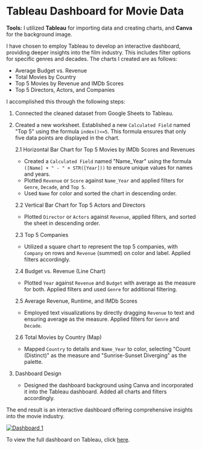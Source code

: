 # Tableau Dashboard for Movie Data

**Tools:** I utilized **Tableau** for importing data and creating charts, and **Canva** for the background image.

I have chosen to employ Tableau to develop an interactive dashboard, providing deeper insights into the film industry. This includes filter options for specific genres and decades. The charts I created are as follows:

- Average Budget vs. Revenue
- Total Movies by Country
- Top 5 Movies by Revenue and IMDb Scores
- Top 5 Directors, Actors, and Companies

I accomplished this through the following steps:

1. Connected the cleaned dataset from Google Sheets to Tableau.
2. Created a new worksheet.
Established a new `Calculated Field` named "Top 5" using the formula `index()<=5`. This formula ensures that only five data points are displayed in the chart.

   2.1 Horizontal Bar Chart for Top 5 Movies by IMDb Scores and Revenues
   - Created a `Calculated Field` named "Name_Year" using the formula `([Name] + " - " + STR([Year]))` to ensure unique values for names and years.
   - Plotted `Revenue` or `Score` against `Name_Year` and applied filters for `Genre`, `Decade`, and `Top 5`.
   - Used `Name` for color and sorted the chart in descending order.
   
   2.2 Vertical Bar Chart for Top 5 Actors and Directors
   - Plotted `Director` or `Actors` against `Revenue`, applied filters, and sorted the sheet in descending order.
   
   2.3 Top 5 Companies
   - Utilized a square chart to represent the top 5 companies, with `Company` on rows and `Revenue` (summed) on color and label. Applied filters accordingly.
   
   2.4 Budget vs. Revenue (Line Chart)
   - Plotted `Year` against `Revenue` and `Budget` with average as the measure for both. Applied filters and used `Genre` for additional filtering.
   
   2.5 Average Revenue, Runtime, and IMDb Scores
   - Employed text visualizations by directly dragging `Revenue` to text and ensuring average as the measure. Applied filters for `Genre` and `Decade`.
   
   2.6 Total Movies by Country (Map)
   - Mapped `Country` to details and `Name_Year` to color, selecting "Count (Distinct)" as the measure and "Sunrise-Sunset Diverging" as the palette.

4. Dashboard Design
   - Designed the dashboard background using Canva and incorporated it into the Tableau dashboard. Added all charts and filters accordingly.

The end result is an interactive dashboard offering comprehensive insights into the movie industry.

<div class='tableauPlaceholder' id='viz1713920516664' style='position: relative'><noscript><a href='#'><img alt='Dashboard 1 ' src='https:&#47;&#47;public.tableau.com&#47;static&#47;images&#47;Fi&#47;FilmIndustry_17137504642190&#47;Dashboard1&#47;1_rss.png' style='border: none' /></a></noscript><object class='tableauViz'  style='display:none;'><param name='host_url' value='https%3A%2F%2Fpublic.tableau.com%2F' /> <param name='embed_code_version' value='3' /> <param name='site_root' value='' /><param name='name' value='FilmIndustry_17137504642190&#47;Dashboard1' /><param name='tabs' value='no' /><param name='toolbar' value='yes' /><param name='static_image' value='https:&#47;&#47;public.tableau.com&#47;static&#47;images&#47;Fi&#47;FilmIndustry_17137504642190&#47;Dashboard1&#47;1.png' /> <param name='animate_transition' value='yes' /><param name='display_static_image' value='yes' /><param name='display_spinner' value='yes' /><param name='display_overlay' value='yes' /><param name='display_count' value='yes' /><param name='language' value='en-GB' /></object></div> 


To view the full dashboard on Tableau, click [here](https://public.tableau.com/views/FilmIndustry_17137504642190/Dashboard1?:language=en-GB&:sid=&:display_count=n&:origin=viz_share_link). 

